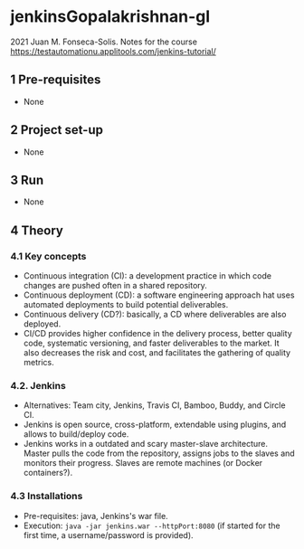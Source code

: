 # jenkinsGopalakrishnan-gl
2021 Juan M. Fonseca-Solis. Notes for the course https://testautomationu.applitools.com/jenkins-tutorial/

## 1 Pre-requisites
* None

## 2 Project set-up
* None

## 3 Run
* None

## 4 Theory

### 4.1 Key concepts
* Continuous integration (CI): a development practice in which code changes are pushed often in a shared repository.
* Continuous deployment (CD): a software engineering approach hat uses automated deployments to build potential deliverables.
* Continuous delivery (CD?): basically, a CD where deliverables are also deployed.
* CI/CD provides higher confidence in the delivery process, better quality code, systematic versioning, and faster deliverables to the market. It also decreases the risk and cost, and facilitates the gathering of quality metrics.

### 4.2. Jenkins
* Alternatives: Team city, Jenkins, Travis CI, Bamboo, Buddy, and Circle CI.
* Jenkins is open source, cross-platform, extendable using plugins, and allows to build/deploy code.
* Jenkins works in a outdated and scary master-slave architecture. Master pulls the code from the repository, assigns jobs to the slaves and monitors their progress. Slaves are remote machines (or Docker containers?).
### 4.3 Installations
* Pre-requisites: java, Jenkins's war file.
* Execution: `java -jar jenkins.war --httpPort:8080` (if started for the first time, a username/password is provided).





